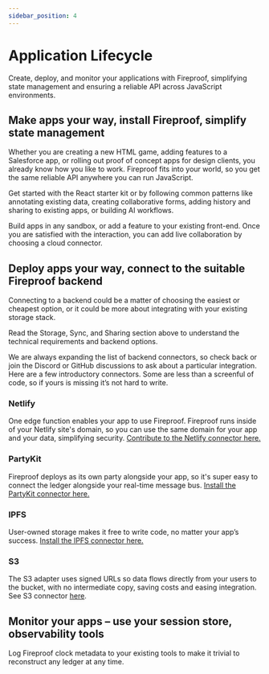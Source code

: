 ```yaml
---
sidebar_position: 4
---
```


# Application Lifecycle

Create, deploy, and monitor your applications with Fireproof, simplifying state management and ensuring a reliable API across JavaScript environments.

## Make apps your way, install Fireproof, simplify state management

Whether you are creating a new HTML game, adding features to a Salesforce app, or rolling out proof of concept apps for design clients, you already know how you like to work. Fireproof fits into your world, so you get the same reliable API anywhere you can run JavaScript.

Get started with the React starter kit or by following common patterns like annotating existing data, creating collaborative forms, adding history and sharing to existing apps, or building AI workflows.

Build apps in any sandbox, or add a feature to your existing front-end. Once you are satisfied with the interaction, you can add live collaboration by choosing a cloud connector.

## Deploy apps your way, connect to the suitable Fireproof backend

Connecting to a backend could be a matter of choosing the easiest or cheapest option, or it could be more about integrating with your existing storage stack.

Read the Storage, Sync, and Sharing section above to understand the technical requirements and backend options.

We are always expanding the list of backend connectors, so check back or join the Discord or GitHub discussions to ask about a particular integration. Here are a few introductory connectors. Some are less than a screenful of code, so if yours is missing it’s not hard to write.

### Netlify

One edge function enables your app to use Fireproof. Fireproof runs inside of your Netlify site's domain, so you can use the same domain for your app and your data, simplifying security. [Contribute to the Netlify connector here.](https://github.com/fireproof-storage/fireproof/tree/main/packages/connect-netlify)

### PartyKit

Fireproof deploys as its own party alongside your app, so it's super easy to connect the ledger alongside your real-time message bus. [Install the PartyKit connector here.](https://www.npmjs.com/package/@fireproof/partykit)

### IPFS

User-owned storage makes it free to write code, no matter your app’s success. [Install the IPFS connector here.](https://www.npmjs.com/package/@fireproof/ipfs)

### S3

The S3 adapter uses signed URLs so data flows directly from your users to the bucket, with no intermediate copy, saving costs and easing integration. See S3 connector [here](https://github.com/fireproof-storage/fireproof/blob/main/packages/connect/src/connect-s3.ts).

## Monitor your apps – use your session store, observability tools

Log Fireproof clock metadata to your existing tools to make it trivial to reconstruct any ledger at any time.

<!-- Figures:
App Development Process: A flowchart showing the process of developing an app with Fireproof, from npm install to state management.
Deployment Process: A diagram showing how to deploy an app and connect to a suitable Fireproof backend.
App Monitoring: A diagram showing how to monitor apps using session store and observability tools. -->
